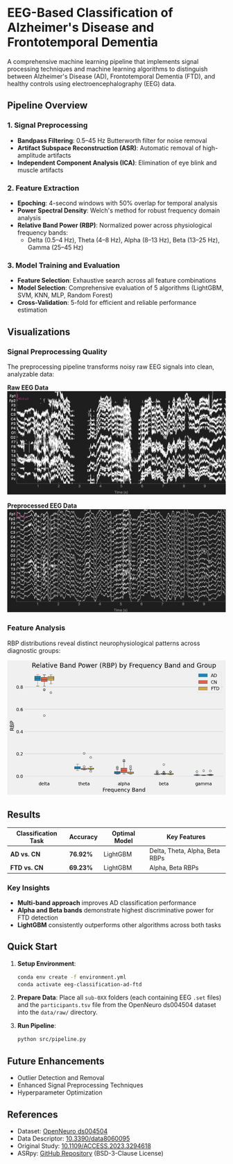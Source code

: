 # EEG-Based Classification of Alzheimer's Disease and Frontotemporal Dementia

A comprehensive machine learning pipeline that implements signal processing techniques and machine learning algorithms to distinguish between Alzheimer's Disease (AD), Frontotemporal Dementia (FTD), and healthy controls using electroencephalography (EEG) data.

## Pipeline Overview

### 1. Signal Preprocessing
- **Bandpass Filtering**: 0.5–45 Hz Butterworth filter for noise removal
- **Artifact Subspace Reconstruction (ASR)**: Automatic removal of high-amplitude artifacts
- **Independent Component Analysis (ICA)**: Elimination of eye blink and muscle artifacts

### 2. Feature Extraction
- **Epoching**: 4-second windows with 50% overlap for temporal analysis
- **Power Spectral Density**: Welch's method for robust frequency domain analysis
- **Relative Band Power (RBP)**: Normalized power across physiological frequency bands:
  - Delta (0.5–4 Hz), Theta (4–8 Hz), Alpha (8–13 Hz), Beta (13–25 Hz), Gamma (25–45 Hz)

### 3. Model Training and Evaluation
- **Feature Selection**: Exhaustive search across all feature combinations
- **Model Selection**: Comprehensive evaluation of 5 algorithms (LightGBM, SVM, KNN, MLP, Random Forest)
- **Cross-Validation**: 5-fold for efficient and reliable performance estimation

## Visualizations

### Signal Preprocessing Quality
The preprocessing pipeline transforms noisy raw EEG signals into clean, analyzable data:

**Raw EEG Data**
![Raw EEG](reports/figures/raw_eeg.png)

**Preprocessed EEG Data**
![Preprocessed EEG](reports/figures/preprocessed_eeg.png)

### Feature Analysis
RBP distributions reveal distinct neurophysiological patterns across diagnostic groups:

![RBP by Band and Group](reports/figures/rbp_by_band_and_group_boxplot.png)

## Results

| Classification Task | Accuracy | Optimal Model | Key Features |
|---------------------|----------|---------------|--------------|
| **AD vs. CN** | **76.92%** | LightGBM | Delta, Theta, Alpha, Beta RBPs |
| **FTD vs. CN** | **69.23%** | LightGBM | Alpha, Beta RBPs |

### Key Insights
- **Multi-band approach** improves AD classification performance
- **Alpha and Beta bands** demonstrate highest discriminative power for FTD detection
- **LightGBM** consistently outperforms other algorithms across both tasks

## Quick Start

1. **Setup Environment**:
   ```bash
   conda env create -f environment.yml
   conda activate eeg-classification-ad-ftd
   ```

2. **Prepare Data**: Place all `sub-0XX` folders (each containing EEG `.set` files) and the `participants.tsv` file from the OpenNeuro ds004504 dataset into the `data/raw/` directory.

3. **Run Pipeline**:
   ```bash
   python src/pipeline.py
   ```

## Future Enhancements

- Outlier Detection and Removal
- Enhanced Signal Preprocessing Techniques
- Hyperparameter Optimization

## References

- Dataset: [OpenNeuro ds004504](https://openneuro.org/datasets/ds004504)
- Data Descriptor: [10.3390/data8060095](https://doi.org/10.3390/data8060095)
- Original Study: [10.1109/ACCESS.2023.3294618](https://doi.org/10.1109/ACCESS.2023.3294618)
- ASRpy: [GitHub Repository](https://github.com/DiGyt/asrpy) (BSD-3-Clause License)
